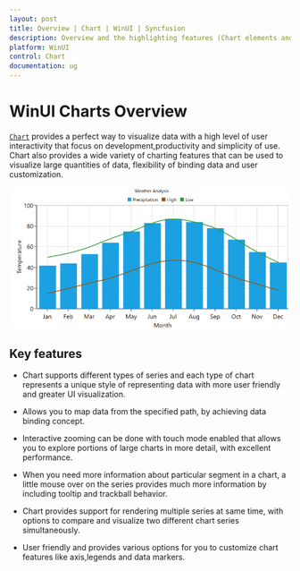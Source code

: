 ```yaml
---
layout: post
title: Overview | Chart | WinUI | Syncfusion
description: Overview and the highlighting features (Chart elements and interactive features) of the WinUI Chart control.
platform: WinUI
control: Chart
documentation: ug
---
```


# WinUI Charts Overview

[`Chart`](https://help.syncfusion.com/cr/winui/Syncfusion.UI.Xaml.Charts.SfChart.html) provides a perfect way to visualize data with a high level of user interactivity that focus on development,productivity and simplicity of use. Chart also provides a wide variety of charting features that can be used to visualize large quantities of data, flexibility of binding data and user customization. 

![Overview of WinUI Chart](Overview_images/img.png)

## Key features

* Chart supports different types of series and each type of chart represents a unique style of representing data with more user friendly and greater UI visualization.

* Allows you to map data from the specified path, by achieving data binding concept.

* Interactive zooming can be done with touch mode enabled that allows you to explore portions of large charts in more detail, with excellent performance.

* When you need more information about particular segment in a chart, a little mouse over on the series provides much more information by including tooltip and trackball behavior.

* Chart provides support for rendering multiple series at same time, with options to compare and visualize two different chart series simultaneously.

* User friendly and provides various options for you to customize chart features like axis,legends and data markers.

